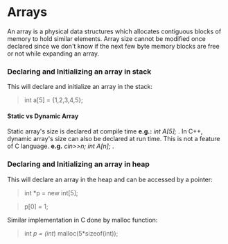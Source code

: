 # Arrays
An array is a physical data structures which allocates contiguous blocks of memory to hold similar elements. Array size cannot be modified once declared since we don't know if the next few byte memory blocks are free or not while expanding an array.

### Declaring and Initializing an array in stack
This will declare and initialize an array in the stack: 
> int a[5] = {1,2,3,4,5};

#### Static vs Dynamic Array
Static array's size is declared at compile time **e.g.:** *int A[5];* . 
In C++, dynamic array's size can also be declared at run time. This is not a feature of C language. **e.g.** *cin>>n; int A[n];* .

### Declaring and Initializing an array in heap
This will declare an array in the heap and can be accessed by a pointer:
> int *p = new int[5];

> p[0] = 1;

Similar implementation in C done by malloc function:
> int *p = (int*) malloc(5*sizeof(int));



